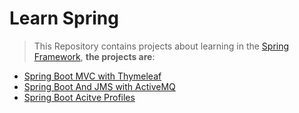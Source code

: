 # Learn Spring


> This Repository contains projects about learning in the [Spring Framework](https://spring.io/), **the projects are**:

* [Spring Boot MVC with Thymeleaf](https://github.com/robsonoduarte/learn-spring/tree/master/spring-boot-mvc-thymeleaf)
* [Spring Boot And JMS with ActiveMQ](https://github.com/robsonoduarte/learn-spring/tree/master/spring-boot-jms-activemq)
* [Spring Boot Acitve Profiles](https://github.com/robsonoduarte/learn-spring/tree/master/spring-boot-active-profiles)
